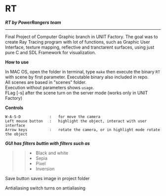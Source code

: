 # RT
***RT by PowerRangers team***
<hr> 
Final Project of Computer Graphic branch in UNIT Factory.
The goal was to create Ray Tracing program with lot of functions, such as Graphic User Interface, texture mapping, reflective and tranctarent surfaces, using just pure C and SDL Framework for visualization.

<b> How to use </b>

In MAC OS, open the folder in terminal, type `make` then execute the binary `RT` with scene by first parameter. 
Executable binary also included in repo.</br>
All scenes are based in "scenes\" folder.</br>
Execution without parameters shows `usage`.</br>
FLag [-s] after the scene turn on the server mode (works only in UNIT Factory) 

<b> Сontrols </b>
```
W-A-S-D             :	for move the camera
Left mouse button   :	highlight the object, interact with user interface
Arrow keys          :	rotate the camera, or in highlight mode rotate the object
```
***GUI has filters buttin with filters such as***
>> <li> Black and white
>> <li> Sepia
>> <li> Pixel
>> <li> Inversion </li>
Save button saves image in project folder </p>
Antialiasing switch turns on antialiasing
